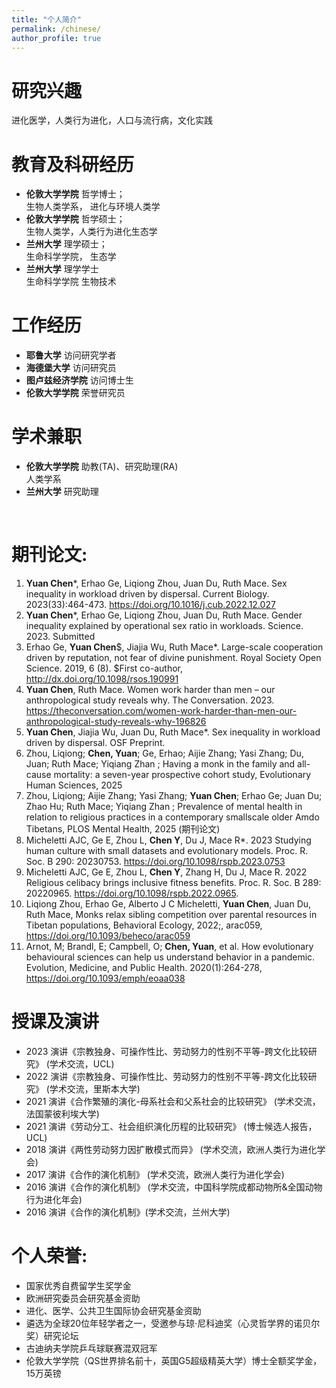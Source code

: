 ```yaml
---
title: "个人简介"
permalink: /chinese/
author_profile: true
---
```

# 研究兴趣
进化医学，人类行为进化，人口与流行病，文化实践

# 教育及科研经历
* **伦敦大学学院** 哲学博士；
<br>生物人类学系， 进化与环境人类学
* **伦敦大学学院** 哲学硕士；
<br>生物人类学，人类行为进化生态学
* **兰州大学** 理学硕士；
<br>生命科学学院， 生态学
* **兰州大学** 理学学士 
<br>生命科学学院 生物技术                                                                                                                    

# 工作经历
* **耶鲁大学** 访问研究学者
* **海德堡大学** 访问研究员
* **图卢兹经济学院** 访问博士生
* **伦敦大学学院** 荣誉研究员

# 学术兼职
* **伦敦大学学院** 助教(TA)、研究助理(RA)
<br>人类学系
* **兰州大学** 研究助理
<br>

# 期刊论文: 
1. **Yuan Chen***, Erhao Ge, Liqiong Zhou, Juan Du, Ruth Mace. Sex inequality in workload driven by dispersal. Current Biology. 2023(33):464-473. https://doi.org/10.1016/j.cub.2022.12.027
2. **Yuan Chen***, Erhao Ge, Liqiong Zhou, Juan Du, Ruth Mace. Gender inequality explained by operational sex ratio in workloads. Science. 2023. Submitted
3. Erhao Ge, **Yuan Chen**$, Jiajia Wu, Ruth Mace*. Large-scale cooperation driven by reputation, not fear of divine punishment. Royal Society Open Science. 2019, 6 (8). $First co-author, http://dx.doi.org/10.1098/rsos.190991
4. **Yuan Chen**, Ruth Mace. Women work harder than men – our anthropological study reveals why. The Conversation. 2023. https://theconversation.com/women-work-harder-than-men-our-anthropological-study-reveals-why-196826
5. **Yuan Chen**, Jiajia Wu, Juan Du, Ruth Mace*. Sex inequality in workload driven by dispersal. OSF Preprint.
6. Zhou, Liqiong; **Chen, Yuan**; Ge, Erhao; Aijie Zhang; Yasi Zhang; Du, Juan; Ruth Mace;
Yiqiang Zhan ; Having a monk in the family and all-cause mortality: a seven-year prospective
cohort study, Evolutionary Human Sciences, 2025
7. Zhou, Liqiong; Aijie Zhang; Yasi Zhang; **Yuan Chen**; Erhao Ge; Juan Du; Zhao Hu; Ruth Mace;
Yiqiang Zhan ; Prevalence of mental health in relation to religious practices in a contemporary
smallscale older Amdo Tibetans, PLOS Mental Health, 2025 (期刊论文) 
8. Micheletti AJC, Ge E, Zhou L, **Chen Y**, Du J, Mace R*. 2023 Studying human culture with small datasets and evolutionary models. Proc. R. Soc. B 290: 20230753. https://doi.org/10.1098/rspb.2023.0753
9. Micheletti AJC, Ge E, Zhou L, **Chen Y**, Zhang H, Du J, Mace R. 2022 Religious celibacy brings inclusive fitness benefits. Proc. R. Soc. B 289: 20220965. https://doi.org/10.1098/rspb.2022.0965.
10. Liqiong Zhou, Erhao Ge, Alberto J C Micheletti, **Yuan Chen**, Juan Du, Ruth Mace, Monks relax sibling competition over parental resources in Tibetan populations, Behavioral Ecology, 2022;, arac059, https://doi.org/10.1093/beheco/arac059
11. Arnot, M; Brandl, E; Campbell, O; **Chen, Yuan**, et al. How evolutionary behavioural sciences can help us understand behavior in a pandemic. Evolution, Medicine, and Public Health. 2020(1):264-278, https://doi.org/10.1093/emph/eoaa038

# 授课及演讲 
* 2023 演讲《宗教独身、可操作性比、劳动努力的性别不平等-跨文化比较研究》 (学术交流，UCL)
* 2022 演讲《宗教独身、可操作性比、劳动努力的性别不平等-跨文化比较研究》 (学术交流，里斯本大学)
* 2021 演讲《合作繁殖的演化-母系社会和父系社会的比较研究》 (学术交流，法国蒙彼利埃大学)
* 2021 演讲《劳动分工、社会组织演化历程的比较研究》 (博士候选人报告，UCL)
* 2018 演讲《两性劳动努力因扩散模式而异》 (学术交流，欧洲人类行为进化学会)
* 2017 演讲《合作的演化机制》 (学术交流，欧洲人类行为进化学会)
* 2016 演讲《合作的演化机制》 (学术交流，中国科学院成都动物所&全国动物行为进化年会)
* 2016 演讲《合作的演化机制》(学术交流，兰州大学)


# 个人荣誉:
*  国家优秀自费留学生奖学金
*  欧洲研究委员会研究基金资助
*  进化、医学、公共卫生国际协会研究基金资助
*  遴选为全球20位年轻学者之一，受邀参与琼·尼科迪奖（心灵哲学界的诺贝尔奖）研究论坛
*  古迪纳夫学院乒乓球联赛混双冠军
*  伦敦大学学院（QS世界排名前十，英国G5超级精英大学）博士全额奖学金，15万英镑

